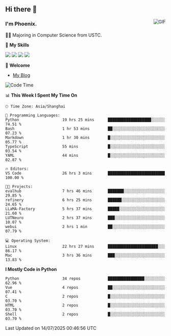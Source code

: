 ## Hi there 👋
<img align="right" alt="GIF" src="https://raw.githubusercontent.com/JoeyBling/JoeyBling/master/pic/pusheencode.gif" />

### I'm Phoenix.

👨‍🎓 Majoring in Computer Science from USTC.

🌟 **My Skills**

![](https://img.shields.io/badge/-Python-3e74a2?style=flat-square&logo=Python&logoColor=fff)
![](https://img.shields.io/badge/-C++-9f62a5?style=flat&logo=cplusplus&logoColor=white)
![](https://img.shields.io/badge/-Linux-185886?style=flat-square&logo=Linux&logoColor=fff)
![](https://img.shields.io/badge/-Rust-ff4136?style=flat-square&logo=Rust&logoColor=fff)

💬 **Welcome**

- [My Blog](https://ysy-phoenix.github.io/)

<!--START_SECTION:waka-->
![Code Time](http://img.shields.io/badge/Code%20Time-1%2C710%20hrs%2043%20mins-blue)

📊 **This Week I Spent My Time On** 

```text
🕑︎ Time Zone: Asia/Shanghai

💬 Programming Languages: 
Python                   19 hrs 25 mins      ███████████████████░░░░░░   74.51 % 
Bash                     1 hr 53 mins        ██░░░░░░░░░░░░░░░░░░░░░░░   07.23 % 
Markdown                 1 hr 30 mins        █░░░░░░░░░░░░░░░░░░░░░░░░   05.77 % 
TypeScript               55 mins             █░░░░░░░░░░░░░░░░░░░░░░░░   03.54 % 
YAML                     44 mins             █░░░░░░░░░░░░░░░░░░░░░░░░   02.87 % 

🔥 Editors: 
VS Code                  26 hrs 3 mins       █████████████████████████   100.00 % 

🐱‍💻 Projects: 
evalhub                  7 hrs 46 mins       ███████░░░░░░░░░░░░░░░░░░   29.85 % 
refinery                 6 hrs 25 mins       ██████░░░░░░░░░░░░░░░░░░░   24.65 % 
LLaMA-Factory            5 hrs 37 mins       █████░░░░░░░░░░░░░░░░░░░░   21.60 % 
LUTNeuro                 2 hrs 37 mins       ███░░░░░░░░░░░░░░░░░░░░░░   10.07 % 
webui                    2 hrs 1 min         ██░░░░░░░░░░░░░░░░░░░░░░░   07.79 % 

💻 Operating System: 
Linux                    22 hrs 27 mins      ██████████████████████░░░   86.17 % 
Mac                      3 hrs 36 mins       ███░░░░░░░░░░░░░░░░░░░░░░   13.83 % 
```

**I Mostly Code in Python** 

```text
Python                   34 repos            ████████████████░░░░░░░░░   62.96 % 
Vue                      4 repos             ██░░░░░░░░░░░░░░░░░░░░░░░   07.41 % 
C                        2 repos             █░░░░░░░░░░░░░░░░░░░░░░░░   03.70 % 
HTML                     2 repos             █░░░░░░░░░░░░░░░░░░░░░░░░   03.70 % 
Shell                    2 repos             █░░░░░░░░░░░░░░░░░░░░░░░░   03.70 % 
```




 Last Updated on 14/07/2025 00:46:56 UTC
<!--END_SECTION:waka-->

<!--
**ysy-phoenix/ysy-phoenix** is a ✨ _special_ ✨ repository because its `README.md` (this file) appears on your GitHub profile.

Here are some ideas to get you started:

- 🔭 I’m currently working on ...
- 🌱 I’m currently learning ...
- 👯 I’m looking to collaborate on ...
- 🤔 I’m looking for help with ...
- 💬 Ask me about ...
- 📫 How to reach me: ...
- 😄 Pronouns: ...
- ⚡ Fun fact: ...
-->
